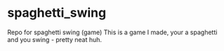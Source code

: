 # spaghetti_swing
Repo for spaghetti swing (game)
This is a game I made, your a spaghetti and you swing - pretty neat huh.
